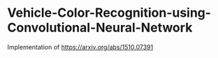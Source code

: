 # Vehicle-Color-Recognition-using-Convolutional-Neural-Network
Implementation of https://arxiv.org/abs/1510.07391
